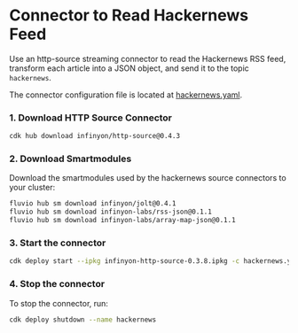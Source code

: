 # Connector to Read Hackernews Feed

Use an http-source streaming connector to read the Hackernews RSS feed, transform each article into a JSON object, and send it to the topic `hackernews`.

The connector configuration file is located at [hackernews.yaml](hackernews.yaml).

### 1. Download HTTP Source Connector

```bash
cdk hub download infinyon/http-source@0.4.3
```

### 2. Download Smartmodules

Download the smartmodules used by the hackernews source connectors to your cluster:

```bash
fluvio hub sm download infinyon/jolt@0.4.1
fluvio hub sm download infinyon-labs/rss-json@0.1.1
fluvio hub sm download infinyon-labs/array-map-json@0.1.1
```


### 3. Start the connector

```bash
cdk deploy start --ipkg infinyon-http-source-0.3.8.ipkg -c hackernews.yaml
```

### 4. Stop the connector

To stop the connector, run:

```bash
cdk deploy shutdown --name hackernews
```
